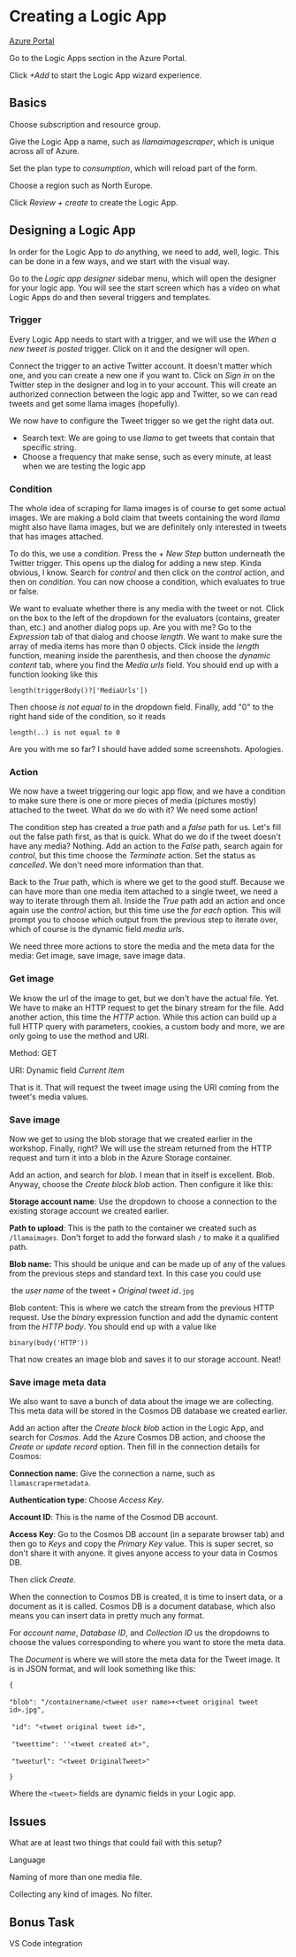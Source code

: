 # Creating a Logic App

<u>Azure Portal</u>

Go to the Logic Apps section in the Azure Portal. 

Click *+Add* to start the Logic App wizard experience. 

## Basics

Choose subscription and resource group.

Give the Logic App a name, such as *llamaimagescraper*, which is unique across all of Azure. 

Set the plan type to *consumption*, which will reload part of the form. 

Choose a region such as North Europe. 

Click *Review + create* to create the Logic App. 

## Designing a Logic App

In order for the Logic App to *do* anything, we need to add, well, logic. This can be done in a few ways, and we start with the visual way. 

Go to the *Logic app designer* sidebar menu, which will open the designer for your logic app. You will see the start screen which has a video on what Logic Apps do and then several triggers and templates. 

### Trigger

Every Logic App needs to start with a trigger, and we will use the *When a new tweet is posted* trigger. Click on it and the designer will open.

Connect the trigger to an active Twitter account. It doesn't matter which one, and you can create a new one if you want to. Click on *Sign in* on the Twitter step in the designer and log in to your account. This will create an authorized connection between the logic app and Twitter, so we can read tweets and get some llama images (hopefully). 

We now have to configure the Tweet trigger so we get the right data out.

- Search text: We are going to use *llama* to get tweets that contain that specific string.
- Choose a frequency that make sense, such as every minute, at least when we are testing the logic app

### Condition

The whole idea of scraping for llama images is of course to get some actual images. We are making a bold claim that tweets containing the word *llama* might also have llama images, but we are definitely only interested in tweets that has images attached. 

To do this, we use a *condition*. Press the *+ New Step* button underneath the Twitter trigger. This opens up the dialog for adding a new step. Kinda obvious, I know. Search for *control* and then click on the *control* action, and then on *condition*. You can now choose a condition, which evaluates to true or false. 

We want to evaluate whether there is any media with the tweet or not. Click on the box to the left of the dropdown for the evaluators (contains, greater than, etc.) and another dialog pops up. Are you with me? Go to the *Expression* tab of that dialog and choose *length*. We want to make sure the array of media items has more than 0 objects. Click inside the *length* function, meaning inside the parenthesis, and then choose the *dynamic content*  tab, where you find the *Media urls* field. You should end up with a function looking like this

`length(triggerBody()?['MediaUrls'])`

Then choose *is not equal to* in the dropdown field. Finally, add "0" to the right hand side of the condition, so it reads 

`length(..) is not equal to 0`

Are you with me so far? I should have added some screenshots. Apologies. 

### Action

We now have a tweet triggering our logic app flow, and we have a condition to make sure there is one or more pieces of media (pictures mostly) attached to the tweet. What do we do with it? We need some action! 

The condition step has created a *true* path and a *false* path for us. Let's fill out the false path first, as that is quick. What do we do if the tweet doesn't have any media? Nothing. Add an action to the *False* path, search again for *control*, but this time choose the *Terminate* action. Set the status as *cancelled*. We don't need more information than that.

Back to the *True* path, which is where we get to the good stuff. Because we can have more than one media item attached to a single tweet, we need a way to iterate through them all. Inside the *True* path add an action and once again use the *control* action, but this time use the *for each* option. This will prompt you to choose which output from the previous step to iterate over, which of course is the dynamic field *media urls*. 

We need three more actions to store the media and the meta data for the media: Get image, save image, save image data. 

### Get image

We know the url of the image to get, but we don't have the actual file. Yet. We have to make an HTTP request to get the binary stream for the file. Add another action, this time the *HTTP* action. While this action can build up a full HTTP query with parameters, cookies, a custom body and more, we are only going to use the method and URI.

Method: GET

URI: Dynamic field *Current Item* 

That is it. That will request the tweet image using the URI coming from the tweet's media values. 

### Save image

Now we get to using the blob storage that we created earlier in the workshop. Finally, right? We will use the stream returned from the HTTP request and turn it into a blob in the Azure Storage container. 

Add an action, and search for *blob*. I mean that in itself is excellent. Blob. Anyway, choose the *Create block blob* action. Then configure it like this:

**Storage account name**: Use the dropdown to choose a connection to the existing storage account we created earlier. 

**Path to upload**: This is the path to the container we created such as `/llamaimages`. Don't forget to add the forward slash `/` to make it a qualified path. 

**Blob name:** This should be unique and can be made up of any of the values from the previous steps and standard text. In this case you could use 

​	the *user name* of the tweet `+` *Original tweet id*`.jpg` 

Blob content: This is where we catch the stream from the previous HTTP request. Use the *binary* expression function and add the dynamic content from the *HTTP body*. You should end up with a value like

`binary(body('HTTP'))`

That now creates an image blob and saves it to our storage account. Neat!

### Save image meta data

We also want to save a bunch of data about the image we are collecting. This meta data will be stored in the Cosmos DB database we created earlier. 

Add an action after the *Create block blob* action in the Logic App, and search for *Cosmos*. Add the Azure Cosmos DB action, and choose the *Create or update record* option. Then fill in the connection details for Cosmos:

**Connection name**: Give the connection a name, such as `llamascrapermetadata`. 

**Authentication type**: Choose *Access Key*. 

**Account ID**: This is the name of the Cosmod DB account.

**Access Key**: Go to the Cosmos DB account (in a separate browser tab) and then go to *Keys* and copy the *Primary Key* value. This is super secret, so don't share it with anyone. It gives anyone access to your data in Cosmos DB.

Then click *Create*. 

When the connection to Cosmos DB is created, it is time to insert data, or a document as it is called. Cosmos DB is a document database, which also means you can insert data in pretty much any format.

For *account name*, *Database ID*, and *Collection ID* us the dropdowns to choose the values corresponding to where you want to store the meta data. 

The *Document* is where we will store the meta data for the Tweet image. It is in JSON format, and will look something like this:

`{`

​	`"blob": "/containername/<tweet user name>+<tweet original tweet id>.jpg",`

​	`"id": "<tweet original tweet id>",`

​	`"tweettime": ''<tweet created at>",`

​	`"tweeturl": "<tweet OriginalTweet>"`

`}`

Where the `<tweet>` fields are dynamic fields in your Logic app. 

## Issues

What are at least two things that could fail with this setup?

Language

Naming of more than one media file.

Collecting any kind of images. No filter.



## Bonus Task

VS Code integration